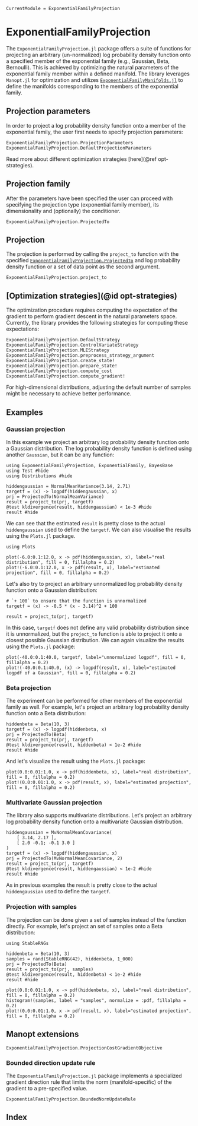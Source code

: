 ```@meta
CurrentModule = ExponentialFamilyProjection
```

# ExponentialFamilyProjection

The `ExponentialFamilyProjection.jl` package offers a suite of functions for projecting an arbitrary (un-normalized) log probability density function onto a specified member of the exponential family (e.g., Gaussian, Beta, Bernoulli). This is achieved by optimizing the natural parameters of the exponential family member within a defined manifold. The library leverages `Manopt.jl` for optimization and utilizes [`ExponentialFamilyManifolds.jl`](https://github.com/ReactiveBayes/ExponentialFamilyManifolds.jl) to define the manifolds corresponding to the members of the exponential family.

## Projection parameters

In order to project a log probability density function onto a member of the exponential family, the user first needs to specify projection parameters:

```@docs
ExponentialFamilyProjection.ProjectionParameters
ExponentialFamilyProjection.DefaultProjectionParameters
```

Read more about different optimization strategies [here](@ref opt-strategies).

## Projection family

After the parameters have been specified the user can proceed with specifying the projection type (exponential family member), its dimensionality and (optionally) the conditioner.

```@docs
ExponentialFamilyProjection.ProjectedTo
```

## Projection 

The projection is performed by calling the `project_to` function with the specified [`ExponentialFamilyProjection.ProjectedTo`](@ref) and log probability density function or a set of data point as the second argument.

```@docs 
ExponentialFamilyProjection.project_to
```

## [Optimization strategies](@id opt-strategies)

The optimization procedure requires computing the expectation of the gradient to perform gradient descent in the natural parameters space. Currently, the library provides the following strategies for computing these expectations:

```@docs
ExponentialFamilyProjection.DefaultStrategy
ExponentialFamilyProjection.ControlVariateStrategy
ExponentialFamilyProjection.MLEStrategy
ExponentialFamilyProjection.preprocess_strategy_argument
ExponentialFamilyProjection.create_state!
ExponentialFamilyProjection.prepare_state!
ExponentialFamilyProjection.compute_cost
ExponentialFamilyProjection.compute_gradient!
```

For high-dimensional distributions, adjusting the default number of samples might be necessary to achieve better performance.

## Examples

### Gaussian projection

In this example we project an arbitrary log probability density function onto a Gaussian distribution. The log probability density function is defined using another `Gaussian`, but it can be any function:

```@example projection
using ExponentialFamilyProjection, ExponentialFamily, BayesBase
using Test #hide
using Distributions #hide

hiddengaussian = NormalMeanVariance(3.14, 2.71)
targetf = (x) -> logpdf(hiddengaussian, x)
prj = ProjectedTo(NormalMeanVariance)
result = project_to(prj, targetf)
@test kldivergence(result, hiddengaussian) < 1e-3 #hide
result #hide
```

We can see that the estimated `result` is pretty close to the actual `hiddengaussian` used to define the `targetf`. We can also visualise the results using the `Plots.jl` package.

```@example projection
using Plots

plot(-6.0:0.1:12.0, x -> pdf(hiddengaussian, x), label="real distribution", fill = 0, fillalpha = 0.2)
plot!(-6.0:0.1:12.0, x -> pdf(result, x), label="estimated projection", fill = 0, fillalpha = 0.2)
```

Let's also try to project an arbitrary unnormalized log probability density function onto a Gaussian distribution:

```@example projection
# `+ 100` to ensure that the function is unnormalized
targetf = (x) -> -0.5 * (x - 3.14)^2 + 100

result = project_to(prj, targetf)
```

In this case, `targetf` does not define any valid probability distribution since it is unnormalized, but the `project_to` function is able to project it onto a closest possible Gaussian distribution. We can again visualize the results using the `Plots.jl` package:

```@example projection
plot(-40.0:0.1:40.0, targetf, label="unnormalized logpdf", fill = 0, fillalpha = 0.2)
plot!(-40.0:0.1:40.0, (x) -> logpdf(result, x), label="estimated logpdf of a Gaussian", fill = 0, fillalpha = 0.2)
```

### Beta projection

The experiment can be performed for other members of the exponential family as well. For example, let's project an arbitrary log probability density function onto a Beta distribution:

```@example projection
hiddenbeta = Beta(10, 3)
targetf = (x) -> logpdf(hiddenbeta, x)
prj = ProjectedTo(Beta)
result = project_to(prj, targetf)
@test kldivergence(result, hiddenbeta) < 1e-2 #hide
result #hide
```

And let's visualize the result using the `Plots.jl` package:

```@example projection
plot(0.0:0.01:1.0, x -> pdf(hiddenbeta, x), label="real distribution", fill = 0, fillalpha = 0.2)
plot!(0.0:0.01:1.0, x -> pdf(result, x), label="estimated projection", fill = 0, fillalpha = 0.2)
```

### Multivariate Gaussian projection

The library also supports multivariate distributions. Let's project an arbitrary log probability density function onto a multivariate Gaussian distribution.

```@example projection
hiddengaussian = MvNormalMeanCovariance(
    [ 3.14, 2.17 ],
    [ 2.0 -0.1; -0.1 3.0 ]
)
targetf = (x) -> logpdf(hiddengaussian, x)
prj = ProjectedTo(MvNormalMeanCovariance, 2)
result = project_to(prj, targetf)
@test kldivergence(result, hiddengaussian) < 1e-2 #hide
result #hide
```

As in previous examples the result is pretty close to the actual `hiddengaussian` used to define the `targetf`. 

### Projection with samples

The projection can be done given a set of samples instead of the function directly. For example, let's project an set of samples onto a Beta distribution:

```@example projection
using StableRNGs

hiddenbeta = Beta(10, 3)
samples = rand(StableRNG(42), hiddenbeta, 1_000)
prj = ProjectedTo(Beta)
result = project_to(prj, samples)
@test kldivergence(result, hiddenbeta) < 1e-2 #hide
result #hide
```

```@example projection
plot(0.0:0.01:1.0, x -> pdf(hiddenbeta, x), label="real distribution", fill = 0, fillalpha = 0.2)
histogram!(samples, label = "samples", normalize = :pdf, fillalpha = 0.2)
plot!(0.0:0.01:1.0, x -> pdf(result, x), label="estimated projection", fill = 0, fillalpha = 0.2)
```

## Manopt extensions

```@docs 
ExponentialFamilyProjection.ProjectionCostGradientObjective
```

### Bounded direction update rule

The `ExponentialFamilyProjection.jl` package implements a specialized gradient direction rule that limits the norm (manifold-specific) of the gradient to a pre-specified value.

```@docs
ExponentialFamilyProjection.BoundedNormUpdateRule
```

## Index

```@index
```

